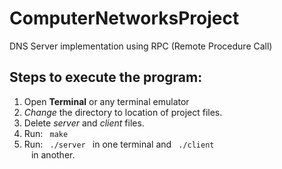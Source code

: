 # ComputerNetworksProject

DNS Server implementation using RPC (Remote Procedure Call)

## Steps to execute the program:
1. Open **Terminal** or any terminal emulator
2. *Change* the directory to location of project files.
3. Delete *server* and *client* files.
4. 	Run: <code> make </code>
5. Run: <code> ./server </code> in one terminal and <code> ./client <domain name> </code> in another.